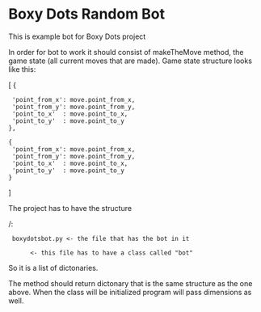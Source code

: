 # Boxy Dots Random Bot

This is example bot for Boxy Dots project

In order for bot to work it should consist of makeTheMove method, the game state (all current moves that are made). 
Game state structure looks like this:

[  {

     'point_from_x': move.point_from_x,
     'point_from_y': move.point_from_y,
     'point_to_x'  : move.point_to_x,
     'point_to_y'  : move.point_to_y
    },
    
    {
     'point_from_x': move.point_from_x,
     'point_from_y': move.point_from_y,
     'point_to_x'  : move.point_to_x,
     'point_to_y'  : move.point_to_y
    }
    
]


The project has to have the structure

/:

     boxydotsbot.py <- the file that has the bot in it
 
          <- this file has to have a class called "bot"

So it is a list of dictonaries. 

The method should return dictonary that is the same structure as the one above.
When the class will be initialized program will pass dimensions as well.



